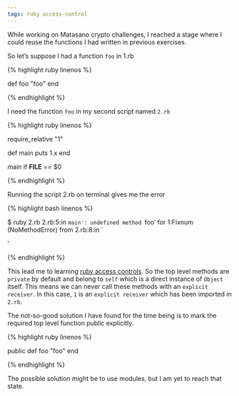 ```yaml
---
tags: ruby access-control
---
```

While working on Matasano crypto challenges, I reached a stage where I could reuse the functions I had written in previous exercises.

So let’s suppose I had a function `foo` in 1.rb

{% highlight ruby linenos %}

def foo
  "foo"
end

{% endhighlight %}

I need the function `foo` in my second script named `2.rb`

{% highlight ruby linenos %}

require_relative "1"

def main
  puts 1.x
end

main if __FILE__ == $0

{% endhighlight %}

Running the script 2.rb on terminal gives me the error

{% highlight bash linenos %}

$ ruby 2.rb 
2.rb:5:in `main': undefined method `foo’ for 1:Fixnum (NoMethodError)
	from 2.rb:8:in `<main>'

{% endhighlight %}

This lead me to learning [ruby access controls](http://rubylearning.com/satishtalim/ruby_access_control.html).
So the top level methods are `private` by default and belong to `self` which is a direct instance of `Object` itself. This means we can never call these methods with an `explicit receiver`.
In this case, `1` is an `explicit receiver` which has been imported in `2.rb`.

The not-so-good solution I have found for the time being is to mark the required top level function public explicitly.

{% highlight ruby linenos %}

public
def foo
  "foo"
end

{% endhighlight %}

The possible solution might be to use modules, but I am yet to reach that state.
